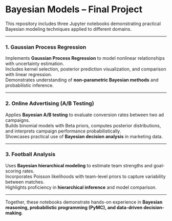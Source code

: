 # Bayesian Models – Final Project

This repository includes three Jupyter notebooks demonstrating practical Bayesian modeling techniques applied to different domains.

---

### 1. Gaussian Process Regression
Implements **Gaussian Process Regression** to model nonlinear relationships with uncertainty estimation.  
Includes kernel selection, posterior prediction visualization, and comparison with linear regression.  
Demonstrates understanding of **non-parametric Bayesian methods** and probabilistic inference.

---

### 2. Online Advertising (A/B Testing)
Applies **Bayesian A/B testing** to evaluate conversion rates between two ad campaigns.  
Builds binomial models with Beta priors, computes posterior distributions, and interprets campaign performance probabilistically.  
Showcases practical use of **Bayesian decision analysis** in marketing data.

---

### 3. Football Analysis
Uses **Bayesian hierarchical modeling** to estimate team strengths and goal-scoring rates.  
Incorporates Poisson likelihoods with team-level priors to capture variability between matches.  
Highlights proficiency in **hierarchical inference** and model comparison.

---

Together, these notebooks demonstrate hands-on experience in **Bayesian reasoning, probabilistic programming (PyMC), and data-driven decision-making**.
